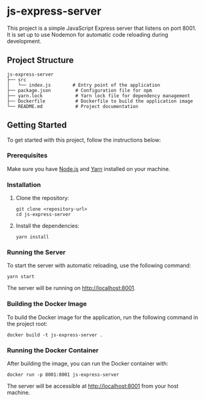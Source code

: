# js-express-server

This project is a simple JavaScript Express server that listens on port 8001. It is set up to use Nodemon for automatic code reloading during development.

## Project Structure

```
js-express-server
├── src
│   └── index.js        # Entry point of the application
├── package.json         # Configuration file for npm
├── yarn.lock            # Yarn lock file for dependency management
├── Dockerfile           # Dockerfile to build the application image
└── README.md            # Project documentation
```

## Getting Started

To get started with this project, follow the instructions below:

### Prerequisites

Make sure you have [Node.js](https://nodejs.org/) and [Yarn](https://yarnpkg.com/) installed on your machine.

### Installation

1. Clone the repository:
   ```
   git clone <repository-url>
   cd js-express-server
   ```

2. Install the dependencies:
   ```
   yarn install
   ```

### Running the Server

To start the server with automatic reloading, use the following command:

```
yarn start
```

The server will be running on [http://localhost:8001](http://localhost:8001).

### Building the Docker Image

To build the Docker image for the application, run the following command in the project root:

```
docker build -t js-express-server .
```

### Running the Docker Container

After building the image, you can run the Docker container with:

```
docker run -p 8001:8001 js-express-server
```

The server will be accessible at [http://localhost:8001](http://localhost:8001) from your host machine.